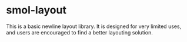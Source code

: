 # smol-layout

This is a basic newline layout library. It is designed for very limited uses, and users are encouraged to find a better layouting solution.
